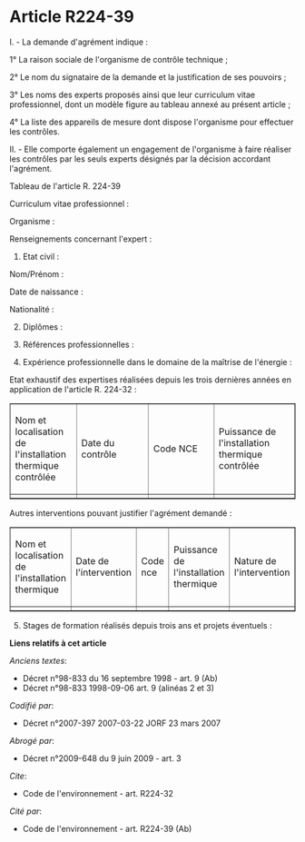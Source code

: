 # Article R224-39

I. - La demande d'agrément indique :

1° La raison sociale de l'organisme de contrôle technique ;

2° Le nom du signataire de la demande et la justification de ses pouvoirs ;

3° Les noms des experts proposés ainsi que leur curriculum vitae professionnel, dont un modèle figure au tableau annexé au
présent article ;

4° La liste des appareils de mesure dont dispose l'organisme pour effectuer les contrôles.

II. - Elle comporte également un engagement de l'organisme à faire réaliser les contrôles par les seuls experts désignés par
la décision accordant l'agrément.

Tableau de l'article R. 224-39

Curriculum vitae professionnel :

Organisme : 

Renseignements concernant l'expert :

1. Etat civil :

Nom/Prénom : 

Date de naissance : 

Nationalité : 

2. Diplômes : 

3. Références professionnelles : 

4. Expérience professionnelle dans le domaine de la maîtrise de l'énergie :

Etat exhaustif des expertises réalisées depuis les trois dernières années en application de l'article R. 224-32 :

<table cellpadding="0" cellspacing="0" align="center" border="1" width="605">
  <tbody>
    <tr>
      <td width="111">

Nom et localisation de l'installation thermique contrôlée

</td>
      <td width="165">

Date du contrôle

</td>
      <td width="165">

Code NCE

</td>
      <td width="166">

Puissance de l'installation thermique contrôlée

</td>
    </tr>
    <tr>
      <td width="111" valign="top">
      </td><td width="165" valign="top">
      </td><td width="165" valign="top">
      </td><td width="166" valign="top">
    </td></tr>
  </tbody>
</table>

Autres interventions pouvant justifier l'agrément demandé :

<table width="605" align="center" cellpadding="0" cellspacing="0" border="1">
  <tbody>
    <tr>
      <td width="98">

Nom et localisation de l'installation thermique

</td>
      <td width="128">

Date de l'intervention

</td>
      <td width="127">

Code nce

</td>
      <td width="127">

Puissance de l'installation thermique

</td>
      <td width="128">

Nature de l'intervention

</td>
    </tr>
    <tr>
      <td valign="top" width="98">
      </td><td valign="top" width="128">
      </td><td width="127" valign="top">
      </td><td valign="top" width="127">
      </td><td valign="top" width="128">
    </td></tr>
  </tbody>
</table>

5. Stages de formation réalisés depuis trois ans et projets éventuels :

**Liens relatifs à cet article**

_Anciens textes_:

  - Décret n°98-833 du 16 septembre 1998 - art. 9 (Ab)
  - Décret n°98-833 1998-09-06 art. 9 (alinéas 2 et 3)

_Codifié par_:

  - Décret n°2007-397 2007-03-22 JORF 23 mars 2007

_Abrogé par_:

  - Décret n°2009-648 du 9 juin 2009 - art. 3

_Cite_:

  - Code de l'environnement - art. R224-32

_Cité par_:

  - Code de l'environnement - art. R224-39 (Ab)
